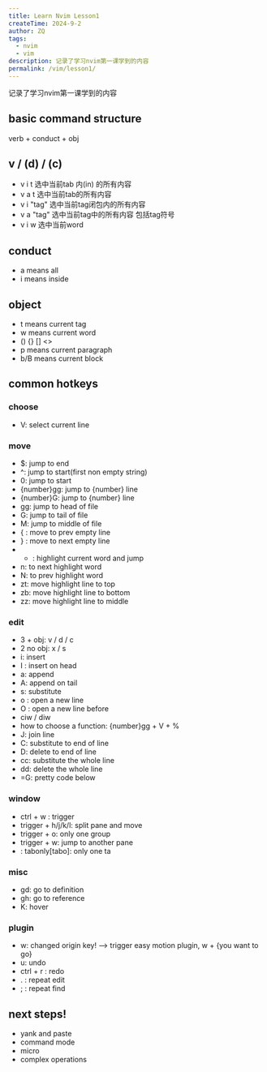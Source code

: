 ```yaml
---
title: Learn Nvim Lesson1
createTime: 2024-9-2
author: ZQ
tags:
  - nvim
  - vim
description: 记录了学习nvim第一课学到的内容
permalink: /vim/lesson1/
---
```

 记录了学习nvim第一课学到的内容
<!-- more -->

## basic command structure
verb + conduct + obj

## v / (d) / (c)

+ v i t 选中当前tab 内(in) 的所有内容
+ v a t 选中当前tab的所有内容
+ v i "tag" 选中当前tag闭包内的所有内容
+ v a "tag" 选中当前tag中的所有内容 包括tag符号
+ v i w 选中当前word

## conduct

+ a means all
+ i means inside

## object

+ t means current tag
+ w means current word
+ () {} [] <>
+ p means current paragraph
+ b/B means current block

## common hotkeys

### choose

+ V: select current line

### move

+ $: jump to end
+ ^: jump to start(first non empty string)
+ 0: jump to start
+ {number}gg: jump to {number} line
+ {number}G: jump to {number} line
+ gg: jump to head of file
+ G: jump to tail of file
+ M: jump to middle of file
+ { : move to prev empty line
+ } : move to next empty line
+ * : highlight current word and jump
+ n: to next highlight word
+ N: to prev highlight word
+ zt: move highlight line to top
+ zb: move highlight line to bottom
+ zz: move highlight line to middle

### edit

+ 3 + obj: v / d / c
+ 2 no obj: x / s
+ i: insert
+ I : insert on head
+ a: append
+ A: append on tail
+ s: substitute
+ o : open a new line
+ O : open a new line before
+ ciw / diw
+ how to choose a function: {number}gg + V + %
+ J: join line
+ C: substitute to end of line
+ D: delete to end of line
+ cc: substitute the whole line
+ dd: delete the whole line
+ =G: pretty code below

### window

+ ctrl + w : trigger
+ trigger + h/j/k/l: split pane and move
+ trigger + o: only one group
+ trigger + w: jump to another pane
+ : tabonly[tabo]: only one ta

### misc

- gd: go to definition
- gh: go to reference
- K: hover 

### plugin

- w: changed origin key! --> trigger easy motion plugin, w + {you want to go}
- u: undo
- ctrl + r : redo
- . : repeat edit
- ; : repeat find

## next steps!

+ yank and paste
+ command mode
+ micro
+ complex operations
